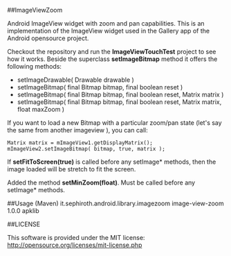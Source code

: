 ##ImageViewZoom


Android ImageView widget with zoom and pan capabilities.
This is an implementation of the ImageView widget used in the Gallery app of the Android opensource project.

Checkout the repository and run the **ImageViewTouchTest** project to see how it works.
Beside the superclass **setImageBitmap** method it offers the following methods:

* setImageDrawable( Drawable drawable )
* setImageBitmap( final Bitmap bitmap, final boolean reset )
* setImageBitmap( final Bitmap bitmap, final boolean reset, Matrix matrix )
* setImageBitmap( final Bitmap bitmap, final boolean reset, Matrix matrix, float maxZoom )


If you want to load a new Bitmap with a particular zoom/pan state (let's say the same from another imageview ), you can call:

	Matrix matrix = mImageView1.getDisplayMatrix();
	mImageView2.setImageBitmap( bitmap, true, matrix );

If **setFitToScreen(true)** is called before any setImage* methods, then the image loaded will be stretch to fit the screen.

Added the method **setMinZoom(float)**. Must be called before any setImage* methods.

##Usage (Maven)
    <dependency>
        <groupId>it.sephiroth.android.library.imagezoom</groupId>
        <artifactId>image-view-zoom</artifactId>
        <version>1.0.0</version>
        <type>apklib</type>
    </dependency>

##LICENSE

This software is provided under the MIT license:<br />
http://opensource.org/licenses/mit-license.php
